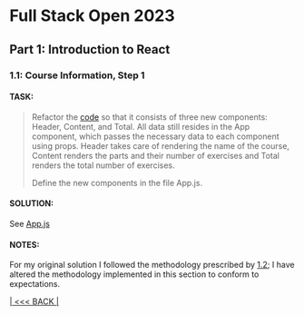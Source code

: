 # Full Stack Open 2023

## Part 1: Introduction to React

### 1.1: Course Information, Step 1

#### TASK:

> Refactor the [code](https://fullstackopen.com/en/part1/introduction_to_react#exercises-1-1-1-2) so that it consists of three new components: Header, Content, and Total. All data still resides in the App component, which passes the necessary data to each component using props. Header takes care of rendering the name of the course, Content renders the parts and their number of exercises and Total renders the total number of exercises.
>
> Define the new components in the file App.js.

#### SOLUTION:

See [App.js](./src/App.js)

#### NOTES:

For my original solution I followed the methodology prescribed by [1.2](../1.2-course_info_step2/README.md); I have altered the methodology implemented in this section to conform to expectations.

[| &lt;&lt;&lt; BACK |](../../../part_1/README.md)